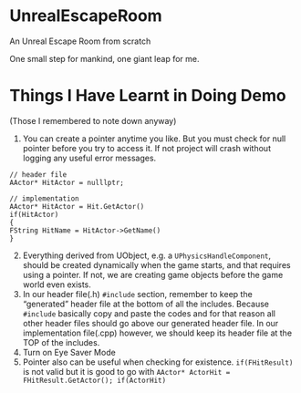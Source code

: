 # UnrealEscapeRoom
An Unreal Escape Room from scratch

One small step for mankind, one giant leap for me.

# Things I Have Learnt in Doing Demo 
(Those I remembered to note down anyway)
1. You can create a pointer anytime you like. But you must check for null pointer before you try to access it. If not project will crash without logging any useful error messages.

```
// header file
AActor* HitActor = nulllptr;
```
```
// implementation
AActor* HitActor = Hit.GetActor()
if(HitActor)
{
FString HitName = HitActor->GetName()
}
```
2. Everything derived from UObject, e.g. a ```UPhysicsHandleComponent```, should be created dynamically when the game starts, and that requires using a pointer. If not, we are creating game objects before the game world even exists.
3. In our header file(.h) ```#include``` section, remember to keep the “generated” header file at the bottom of all the includes. Because ```#include``` basically copy and paste the codes and for that reason all other header files should go above our generated header file. 
In our implementation file(.cpp) however, we should keep its header file at the TOP of the includes.
4. Turn on Eye Saver Mode
5. Pointer also can be useful when checking for existence. ```if(FHitResult)``` is not valid but it is good to go with ```AActor* ActorHit = FHitResult.GetActor(); if(ActorHit)```

